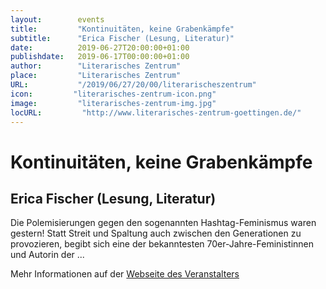 ```yaml
---
layout:        events
title:         "Kontinuitäten, keine Grabenkämpfe"
subtitle:      "Erica Fischer (Lesung, Literatur)"
date:          2019-06-27T20:00:00+01:00
publishdate:   2019-06-17T00:00:00+01:00
author:        "Literarisches Zentrum"
place:         "Literarisches Zentrum"
URL:           "/2019/06/27/20/00/literarischeszentrum"
icon:         "literarisches-zentrum-icon.png"
image:         "literarisches-zentrum-img.jpg"
locURL:         "http://www.literarisches-zentrum-goettingen.de/"
---
```


Kontinuitäten, keine Grabenkämpfe
===========

Erica Fischer (Lesung, Literatur)
-----------


Die Polemisierungen gegen den sogenannten Hashtag­-Feminismus waren gestern! Statt Streit und Spaltung auch zwischen den Generationen zu provozieren, begibt sich eine der bekanntesten 70er­-Jahre­-Feministinnen und Autorin der ...


Mehr Informationen auf der [Webseite des Veranstalters](http://www.literarisches-zentrum-goettingen.de//programm/2019-1/hauptprogramm/erica-fischer/)
